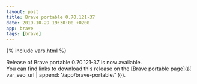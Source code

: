 ```yaml
---
layout: post
title: Brave portable 0.70.121-37
date: 2019-10-29 19:30:00 +0200
app: brave
tags: [brave]
---
```

{% include vars.html %}

Release of Brave portable 0.70.121-37 is now available.<br />
You can find links to download this release on the [Brave portable page]({{ var_seo_url | append: '/app/brave-portable/' }}).